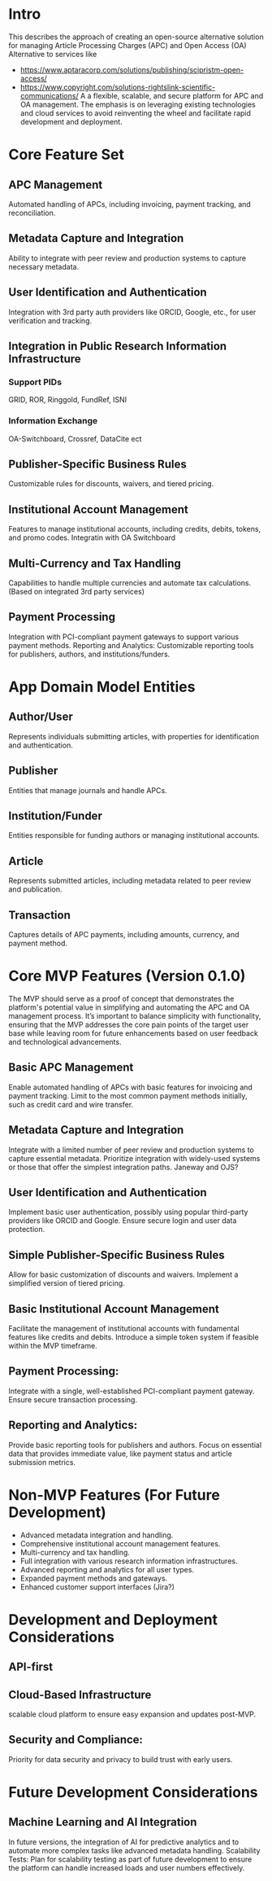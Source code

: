 # Intro
This describes the approach of creating an open-source alternative solution for managing Article Processing Charges (APC) and Open Access (OA)
Alternative to services like
* https://www.aptaracorp.com/solutions/publishing/scipristm-open-access/ 
* https://www.copyright.com/solutions-rightslink-scientific-communications/
A a flexible, scalable, and secure platform for APC and OA management. The emphasis is on leveraging existing technologies and cloud services to avoid reinventing the wheel and facilitate rapid development and deployment. 

# Core Feature Set
## APC Management
Automated handling of APCs, including invoicing, payment tracking, and reconciliation.
## Metadata Capture and Integration
Ability to integrate with peer review and production systems to capture necessary metadata.
## User Identification and Authentication
Integration with 3rd party auth providers like ORCID, Google, etc., for user verification and tracking.
## Integration in Public Research Information Infrastructure
### Support PIDs
GRID, ROR, Ringgold, FundRef, ISNI
### Information Exchange
OA-Switchboard, Crossref, DataCite ect
## Publisher-Specific Business Rules
Customizable rules for discounts, waivers, and tiered pricing.
## Institutional Account Management
Features to manage institutional accounts, including credits, debits, tokens, and promo codes. Integratin with OA Switchboard
## Multi-Currency and Tax Handling
Capabilities to handle multiple currencies and automate tax calculations. (Based on integrated 3rd party services)
## Payment Processing
Integration with PCI-compliant payment gateways to support various payment methods.
Reporting and Analytics: Customizable reporting tools for publishers, authors, and institutions/funders.

# App Domain Model Entities
## Author/User
Represents individuals submitting articles, with properties for identification and authentication.
## Publisher
Entities that manage journals and handle APCs.
## Institution/Funder
Entities responsible for funding authors or managing institutional accounts.
## Article
Represents submitted articles, including metadata related to peer review and publication.
## Transaction
Captures details of APC payments, including amounts, currency, and payment method.

# Core MVP Features (Version 0.1.0)
The MVP should serve as a proof of concept that demonstrates the platform's potential value in simplifying and automating the APC and OA management process. It’s important to balance simplicity with functionality, ensuring that the MVP addresses the core pain points of the target user base while leaving room for future enhancements based on user feedback and technological advancements.

## Basic APC Management
Enable automated handling of APCs with basic features for invoicing and payment tracking.
Limit to the most common payment methods initially, such as credit card and wire transfer.

## Metadata Capture and Integration
Integrate with a limited number of peer review and production systems to capture essential metadata.
Prioritize integration with widely-used systems or those that offer the simplest integration paths.
Janeway and OJS?

## User Identification and Authentication
Implement basic user authentication, possibly using popular third-party providers like ORCID and Google.
Ensure secure login and user data protection.

## Simple Publisher-Specific Business Rules
Allow for basic customization of discounts and waivers.
Implement a simplified version of tiered pricing.

## Basic Institutional Account Management
Facilitate the management of institutional accounts with fundamental features like credits and debits.
Introduce a simple token system if feasible within the MVP timeframe.

## Payment Processing:
Integrate with a single, well-established PCI-compliant payment gateway.
Ensure secure transaction processing.

## Reporting and Analytics:
Provide basic reporting tools for publishers and authors.
Focus on essential data that provides immediate value, like payment status and article submission metrics.


# Non-MVP Features (For Future Development)
* Advanced metadata integration and handling.
* Comprehensive institutional account management features.
* Multi-currency and tax handling.
* Full integration with various research information infrastructures.
* Advanced reporting and analytics for all user types.
* Expanded payment methods and gateways.
* Enhanced customer support interfaces (Jira?)

# Development and Deployment Considerations
## API-first


## Cloud-Based Infrastructure
scalable cloud platform to ensure easy expansion and updates post-MVP.
## Security and Compliance: 
Priority for data security and privacy to build trust with early users.

# Future Development Considerations
## Machine Learning and AI Integration
In future versions, the integration of AI for predictive analytics and to automate more complex tasks like advanced metadata handling.
Scalability Tests:
Plan for scalability testing as part of future development to ensure the platform can handle increased loads and user numbers effectively.
